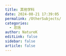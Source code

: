 ```yaml
---
title: 其他学科
date: 2024-08-21 17:39:05
permalink: /OtherSubjects/
categories:
  - 总括
author: NatureK
editLink: false
sidebar: false
article: false
---
```

